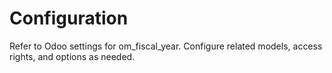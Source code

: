 # Configuration

Refer to Odoo settings for om_fiscal_year. Configure related models, access rights, and options as needed.
